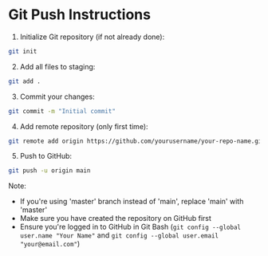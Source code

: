 # Git Push Instructions

1. Initialize Git repository (if not already done):
```bash
git init
```

2. Add all files to staging:
```bash
git add .
```

3. Commit your changes:
```bash
git commit -m "Initial commit"
```

4. Add remote repository (only first time):
```bash
git remote add origin https://github.com/yourusername/your-repo-name.git
```

5. Push to GitHub:
```bash
git push -u origin main
```

Note: 
- If you're using 'master' branch instead of 'main', replace 'main' with 'master'
- Make sure you have created the repository on GitHub first
- Ensure you're logged in to GitHub in Git Bash (`git config --global user.name "Your Name"` and `git config --global user.email "your@email.com"`)
